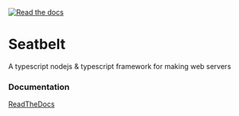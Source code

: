 [![Read the docs](https://readthedocs.org/projects/seatbelt/badge/?version=latest)](http://seatbelt.readthedocs.io/en/latest/?badge=latest)

# Seatbelt
A typescript nodejs & typescript framework for making web servers

### Documentation
[ReadTheDocs](https://seatbelt.readthedocs.io/en/latest/)
